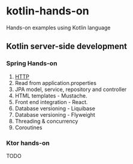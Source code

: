 # kotlin-hands-on
Hands-on examples using Kotlin language

## Kotlin server-side development

### Spring Hands-on
1. [HTTP](https://github.com/vasanthonline/kotlin-hands-on/tree/kotlin-server-side-spring/001-http)
2. Read from application.properties
3. JPA model, service, repository and controller
4. HTML templates - Mustache.
5. Front end integration - React.
6. Database versioning - Liquibase
7. Database versioning - Flyweight
8. Threading & concurrency
9. Coroutines

### Ktor hands-on

TODO
